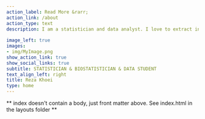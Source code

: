 ```yaml
---
action_label: Read More &rarr;
action_link: /about
action_type: text
description: I am a statistician and data analyst. I love to extract insightful information from each type of data and turn them into wisdom. The main tool in this way for me is **R programming language**. *R* is like the languages I speak. However, most of statistical topics covers data science field and each statistician can be a data scientist; yet I would rather call myself a data student. Because it reminds me that I must be always in learning.
 
image_left: true
images:
- img/MyImage.png
show_action_link: true
show_social_links: true
subtitle: STATISTICIAN & BIOSTATISTICIAN & DATA STUDENT
text_align_left: right
title: Reza Khoei
type: home
---
```


** index doesn't contain a body, just front matter above.
See index.html in the layouts folder **
